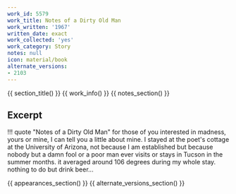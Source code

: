 ```yaml
---
work_id: 5579
work_title: Notes of a Dirty Old Man
work_written: '1967'
written_date: exact
work_collected: 'yes'
work_category: Story
notes: null
icon: material/book
alternate_versions:
- 2103
---
```


{{ section_title() }}
{{ work_info() }}
{{ notes_section() }}
## Excerpt
!!! quote "Notes of a Dirty Old Man"
    for those of you interested in madness, yours or mine, I can tell you a little about mine. I stayed at the poet's cottage at the University of Arizona, not because I am established but because nobody but a damn fool or a poor man ever visits or stays in Tucson in the summer months. it averaged around 106 degrees during my whole stay. nothing to do but drink beer...

{{ appearances_section() }}
{{ alternate_versions_section() }}